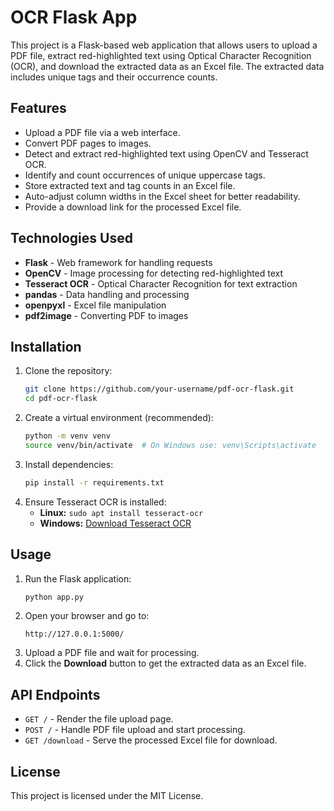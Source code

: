 # OCR Flask App

This project is a Flask-based web application that allows users to upload a PDF file, extract red-highlighted text using Optical Character Recognition (OCR), and download the extracted data as an Excel file. The extracted data includes unique tags and their occurrence counts.

## Features
- Upload a PDF file via a web interface.
- Convert PDF pages to images.
- Detect and extract red-highlighted text using OpenCV and Tesseract OCR.
- Identify and count occurrences of unique uppercase tags.
- Store extracted text and tag counts in an Excel file.
- Auto-adjust column widths in the Excel sheet for better readability.
- Provide a download link for the processed Excel file.

## Technologies Used
- **Flask** - Web framework for handling requests
- **OpenCV** - Image processing for detecting red-highlighted text
- **Tesseract OCR** - Optical Character Recognition for text extraction
- **pandas** - Data handling and processing
- **openpyxl** - Excel file manipulation
- **pdf2image** - Converting PDF to images

## Installation

1. Clone the repository:
   ```sh
   git clone https://github.com/your-username/pdf-ocr-flask.git
   cd pdf-ocr-flask
   ```
2. Create a virtual environment (recommended):
   ```sh
   python -m venv venv
   source venv/bin/activate  # On Windows use: venv\Scripts\activate
   ```
3. Install dependencies:
   ```sh
   pip install -r requirements.txt
   ```
4. Ensure Tesseract OCR is installed:
   - **Linux:** `sudo apt install tesseract-ocr`
   - **Windows:** [Download Tesseract OCR](https://github.com/UB-Mannheim/tesseract/wiki)

## Usage

1. Run the Flask application:
   ```sh
   python app.py
   ```
2. Open your browser and go to:
   ```
   http://127.0.0.1:5000/
   ```
3. Upload a PDF file and wait for processing.
4. Click the **Download** button to get the extracted data as an Excel file.

## API Endpoints
- `GET /` - Render the file upload page.
- `POST /` - Handle PDF file upload and start processing.
- `GET /download` - Serve the processed Excel file for download.

## License
This project is licensed under the MIT License.


